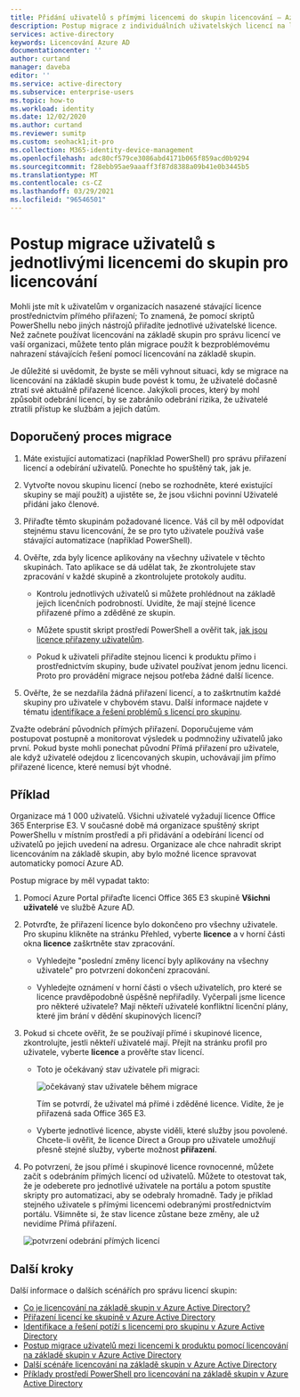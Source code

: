 ```yaml
---
title: Přidání uživatelů s přímými licencemi do skupin licencování – Azure AD | Microsoft Docs
description: Postup migrace z individuálních uživatelských licencí na licencování na základě skupin pomocí Azure Active Directory
services: active-directory
keywords: Licencování Azure AD
documentationcenter: ''
author: curtand
manager: daveba
editor: ''
ms.service: active-directory
ms.subservice: enterprise-users
ms.topic: how-to
ms.workload: identity
ms.date: 12/02/2020
ms.author: curtand
ms.reviewer: sumitp
ms.custom: seohack1;it-pro
ms.collection: M365-identity-device-management
ms.openlocfilehash: adc80cf579ce3086abd4171b065f859acd0b9294
ms.sourcegitcommit: f28ebb95ae9aaaff3f87d8388a09b41e0b3445b5
ms.translationtype: MT
ms.contentlocale: cs-CZ
ms.lasthandoff: 03/29/2021
ms.locfileid: "96546501"
---
```

# <a name="how-to-migrate-users-with-individual-licenses-to-groups-for-licensing"></a>Postup migrace uživatelů s jednotlivými licencemi do skupin pro licencování

Mohli jste mít k uživatelům v organizacích nasazené stávající licence prostřednictvím přímého přiřazení; To znamená, že pomocí skriptů PowerShellu nebo jiných nástrojů přiřadíte jednotlivé uživatelské licence. Než začnete používat licencování na základě skupin pro správu licencí ve vaší organizaci, můžete tento plán migrace použít k bezproblémovému nahrazení stávajících řešení pomocí licencování na základě skupin.

Je důležité si uvědomit, že byste se měli vyhnout situaci, kdy se migrace na licencování na základě skupin bude povést k tomu, že uživatelé dočasně ztratí své aktuálně přiřazené licence. Jakýkoli proces, který by mohl způsobit odebrání licencí, by se zabránilo odebrání rizika, že uživatelé ztratili přístup ke službám a jejich datům.

## <a name="recommended-migration-process"></a>Doporučený proces migrace

1. Máte existující automatizaci (například PowerShell) pro správu přiřazení licencí a odebírání uživatelů. Ponechte ho spuštěný tak, jak je.

1. Vytvořte novou skupinu licencí (nebo se rozhodněte, které existující skupiny se mají použít) a ujistěte se, že jsou všichni povinní Uživatelé přidáni jako členové.

1. Přiřaďte těmto skupinám požadované licence. Váš cíl by měl odpovídat stejnému stavu licencování, že se pro tyto uživatele používá vaše stávající automatizace (například PowerShell).

1. Ověřte, zda byly licence aplikovány na všechny uživatele v těchto skupinách. Tato aplikace se dá udělat tak, že zkontrolujete stav zpracování v každé skupině a zkontrolujete protokoly auditu.

   - Kontrolu jednotlivých uživatelů si můžete prohlédnout na základě jejich licenčních podrobností. Uvidíte, že mají stejné licence přiřazené přímo a zděděné ze skupin.

   - Můžete spustit skript prostředí PowerShell a ověřit tak, [jak jsou licence přiřazeny uživatelům](licensing-group-advanced.md#use-powershell-to-see-who-has-inherited-and-direct-licenses).

   - Pokud k uživateli přiřadíte stejnou licenci k produktu přímo i prostřednictvím skupiny, bude uživatel používat jenom jednu licenci. Proto pro provádění migrace nejsou potřeba žádné další licence.

1. Ověřte, že se nezdařila žádná přiřazení licencí, a to zaškrtnutím každé skupiny pro uživatele v chybovém stavu. Další informace najdete v tématu [identifikace a řešení problémů s licencí pro skupinu](licensing-groups-resolve-problems.md).

Zvažte odebrání původních přímých přiřazení. Doporučujeme vám postupovat postupně a monitorovat výsledek u podmnožiny uživatelů jako první. Pokud byste mohli ponechat původní Přímá přiřazení pro uživatele, ale když uživatelé odejdou z licencovaných skupin, uchovávají jim přímo přiřazené licence, které nemusí být vhodné.

## <a name="an-example"></a>Příklad

Organizace má 1 000 uživatelů. Všichni uživatelé vyžadují licence Office 365 Enterprise E3. V současné době má organizace spuštěný skript PowerShellu v místním prostředí a při přidávání a odebírání licencí od uživatelů po jejich uvedení na adresu. Organizace ale chce nahradit skript licencováním na základě skupin, aby bylo možné licence spravovat automaticky pomocí Azure AD.

Postup migrace by měl vypadat takto:

1. Pomocí Azure Portal přiřaďte licenci Office 365 E3 skupině **Všichni uživatelé** ve službě Azure AD.

1. Potvrďte, že přiřazení licence bylo dokončeno pro všechny uživatele. Pro skupinu klikněte na stránku Přehled, vyberte **licence** a v horní části okna **licence** zaškrtněte stav zpracování.

   - Vyhledejte "poslední změny licencí byly aplikovány na všechny uživatele" pro potvrzení dokončení zpracování.

   - Vyhledejte oznámení v horní části o všech uživatelích, pro které se licence pravděpodobně úspěšně nepřiřadily. Vyčerpali jsme licence pro některé uživatele? Mají někteří uživatelé konfliktní licenční plány, které jim brání v dědění skupinových licencí?

1. Pokud si chcete ověřit, že se používají přímé i skupinové licence, zkontrolujte, jestli někteří uživatelé mají. Přejít na stránku profil pro uživatele, vyberte **licence** a prověřte stav licencí.

   - Toto je očekávaný stav uživatele při migraci:

      ![očekávaný stav uživatele během migrace](./media/licensing-groups-migrate-users/expected-user-state.png)

     Tím se potvrdí, že uživatel má přímé i zděděné licence. Vidíte, že je přiřazená sada Office 365 E3.

   - Vyberte jednotlivé licence, abyste viděli, které služby jsou povolené. Chcete-li ověřit, že licence Direct a Group pro uživatele umožňují přesně stejné služby, vyberte možnost **přiřazení**.

1. Po potvrzení, že jsou přímé i skupinové licence rovnocenné, můžete začít s odebráním přímých licencí od uživatelů. Můžete to otestovat tak, že je odeberete pro jednotlivé uživatele na portálu a potom spustíte skripty pro automatizaci, aby se odebraly hromadně. Tady je příklad stejného uživatele s přímými licencemi odebranými prostřednictvím portálu. Všimněte si, že stav licence zůstane beze změny, ale už nevidíme Přímá přiřazení.

   ![potvrzení odebrání přímých licencí](./media/licensing-groups-migrate-users/direct-licenses-removed.png)

## <a name="next-steps"></a>Další kroky

Další informace o dalších scénářích pro správu licencí skupin:

- [Co je licencování na základě skupin v Azure Active Directory?](../fundamentals/active-directory-licensing-whatis-azure-portal.md)
- [Přiřazení licencí ke skupině v Azure Active Directory](licensing-groups-assign.md)
- [Identifikace a řešení potíží s licencemi pro skupinu v Azure Active Directory](licensing-groups-resolve-problems.md)
- [Postup migrace uživatelů mezi licencemi k produktu pomocí licencování na základě skupin v Azure Active Directory](licensing-groups-change-licenses.md)
- [Další scénáře licencování na základě skupin v Azure Active Directory](licensing-group-advanced.md)
- [Příklady prostředí PowerShell pro licencování na základě skupin v Azure Active Directory](licensing-ps-examples.md)
